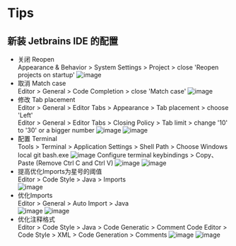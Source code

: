 # Tips

## 新装 Jetbrains IDE 的配置
- 关闭 Reopen  
  Appearance & Behavior > System Settings > Project > close 'Reopen projects on startup'
  ![image](https://user-images.githubusercontent.com/65496608/158004682-6e016c85-fdce-4ea2-8571-c6693dc10a27.png)
- 取消 Match case  
  Editor > General > Code Completion > close 'Match case'
  ![image](https://user-images.githubusercontent.com/65496608/158004848-8360b3bb-c3cf-407e-beff-3701e486901c.png)
- 修改 Tab placement  
  Editor > General > Editor Tabs > Appearance > Tab placement > choose 'Left'  
  Editor > General > Editor Tabs > Closing Policy > Tab limit > change '10' to '30' or a bigger number
  ![image](https://user-images.githubusercontent.com/65496608/158005037-3388748a-6326-4d9b-b519-d6f1e8222e01.png)
  ![image](https://user-images.githubusercontent.com/65496608/194224955-0c1dfc09-5b07-48ab-a831-34a39e4bc6c9.png)
- 配置 Terminal  
  Tools > Terminal > Application Settings > Shell Path > Choose Windows local git bash.exe
  ![image](https://user-images.githubusercontent.com/65496608/187031711-278a40c9-9ce9-4858-8417-4103bad4344e.png)
  Configure terminal keybindings > Copy、Paste (Remove Ctrl C and Ctrl V)
  ![image](https://user-images.githubusercontent.com/65496608/187031800-8eb642d1-bcfa-4aba-92ee-4a37847f610c.png)
  ![image](https://user-images.githubusercontent.com/65496608/187031698-4314b44a-8b65-445c-bd2a-253fe367dd79.png)
- 提高优化Imports为星号的阈值  
  Editor > Code Style > Java > Imports  
  ![image](https://user-images.githubusercontent.com/65496608/234561801-2f16ddf4-5504-4771-a192-1065512a9c46.png)
- 优化Imports  
  Editor > General > Auto Import > Java  
  ![image](https://user-images.githubusercontent.com/65496608/235082722-ad3bbf96-b721-49f5-8079-30938a574720.png)
  ![image](https://github.com/LCHEN142857/LCHEN142857.github.io/assets/65496608/0077297d-db30-4f25-a546-3ef47cb0028d)
- 优化注释格式  
  Editor > Code Style > Java > Code Generatic > Comment Code
  Editor > Code Style > XML > Code Generation > Comments
  ![image](https://github.com/LCHEN142857/LCHEN142857.github.io/assets/65496608/1851d12e-60f8-4500-91f3-0257bc426839)
  ![image](https://github.com/LCHEN142857/LCHEN142857.github.io/assets/65496608/e3f38dd5-342c-442b-8980-d28bc4134cad)


